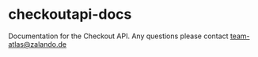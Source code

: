 # checkoutapi-docs
Documentation for the Checkout API. Any questions please contact team-atlas@zalando.de
